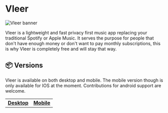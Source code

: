 # Vleer 

![Vleer banner](https://github.com/vleerapp/Vleer/assets/70103896/f4a619ab-4f4c-4c2f-babe-79a4555a93c5)

Vleer is a lightweight and fast privacy first music app replacing your traditional Spotify or Apple Music. It serves the purpose for people that don't have enough money or don't want to pay monthly subscriptions, this is why Vleer is completely free and will stay that way.

## 📦 Versions

Vleer is available on both desktop and mobile. The mobile version though is only available for IOS at the moment. Contributions for android support are welcome.

<table align="center"><tr>
    <td>
        <a href="https://github.com/vleerapp/Vleer"> <b>Desktop</b> </a>
    </td>
    <td>
        <a href="https://github.com/vleerapp/Mobile"> <b>Mobile</b> </a>
    </td>
</table>
